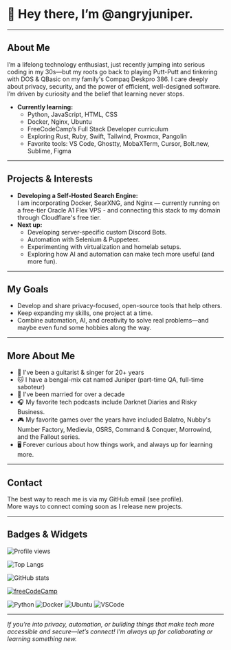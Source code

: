 # 👋 Hey there, I’m @angryjuniper.

---

## About Me

I’m a lifelong technology enthusiast, just recently jumping into serious coding in my 30s—but my roots go back to playing Putt-Putt and tinkering with DOS & QBasic on my family's Compaq Deskpro 386. I care deeply about privacy, security, and the power of efficient, well-designed software. I’m driven by curiosity and the belief that learning never stops.

- **Currently learning:**  
  - Python, JavaScript, HTML, CSS  
  - Docker, Nginx, Ubuntu  
  - FreeCodeCamp’s Full Stack Developer curriculum  
  - Exploring Rust, Ruby, Swift, Tailwind, Proxmox, Pangolin  
  - Favorite tools: VS Code, Ghostty, MobaXTerm, Cursor, Bolt.new, Sublime, Figma

---

## Projects & Interests

- **Developing a Self-Hosted Search Engine:**  
  I am incorporating Docker, SearXNG, and Nginx — currently running on a free-tier Oracle A1 Flex VPS - and connecting this stack to my domain through Cloudflare's free tier.
- **Next up:**  
  - Developing server-specific custom Discord Bots.  
  - Automation with Selenium & Puppeteer.
  - Experimenting with virtualization and homelab setups.
  - Exploring how AI and automation can make tech more useful (and more fun).

---

## My Goals

- Develop and share privacy-focused, open-source tools that help others.
- Keep expanding my skills, one project at a time.
- Combine automation, AI, and creativity to solve real problems—and maybe even fund some hobbies along the way.

---

## More About Me

- 🎸 I've been a guitarist & singer for 20+ years
- 🐱 I have a bengal-mix cat named Juniper (part-time QA, full-time saboteur)  
- 💍 I've been married for over a decade
- 🎧 My favorite tech podcasts include Darknet Diaries and Risky Business. 
- 🎮 My favorite games over the years have included Balatro, Nubby's Number Factory, Medievia, OSRS, Command & Conquer, Morrowind, and the Fallout series.  
- 🖥️ Forever curious about how things work, and always up for learning more.

---

## Contact

The best way to reach me is via my GitHub email (see profile).  
More ways to connect coming soon as I release new projects.

---

## Badges & Widgets

<!-- Profile views badge -->
![Profile views](https://komarev.com/ghpvc/?username=angryjuniper&color=0e75b6&style=flat)

<!-- Top languages used -->
![Top Langs](https://github-readme-stats.vercel.app/api/top-langs/?username=angryjuniper&layout=compact&hide_progress=true)

<!-- GitHub stats card -->
![GitHub stats](https://github-readme-stats.vercel.app/api?username=angryjuniper&show_icons=true&hide_title=true&hide_rank=true&theme=default)

<!-- freeCodeCamp progress badge -->
[![freeCodeCamp](https://img.shields.io/badge/freeCodeCamp-In%20Progress-brightgreen)](https://www.freecodecamp.org/)

<!-- Skills badges -->
![Python](https://img.shields.io/badge/Python-3776AB?style=flat&logo=python&logoColor=white)
![Docker](https://img.shields.io/badge/Docker-2496ED?style=flat&logo=docker&logoColor=white)
![Ubuntu](https://img.shields.io/badge/Ubuntu-E95420?style=flat&logo=ubuntu&logoColor=white)
![VSCode](https://img.shields.io/badge/VSCode-007ACC?style=flat&logo=visualstudiocode&logoColor=white)

---

*If you’re into privacy, automation, or building things that make tech more accessible and secure—let’s connect! I’m always up for collaborating or learning something new.*
<!---
angryjuniper/angryjuniper is a ✨ special ✨ repository because its `README.md` (this file) appears on your GitHub profile.
You can click the Preview link to take a look at your changes.
--->
